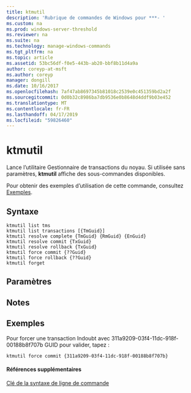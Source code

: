 ```yaml
---
title: ktmutil
description: 'Rubrique de commandes de Windows pour ***- '
ms.custom: na
ms.prod: windows-server-threshold
ms.reviewer: na
ms.suite: na
ms.technology: manage-windows-commands
ms.tgt_pltfrm: na
ms.topic: article
ms.assetid: 53bc56df-f0e5-443b-ab20-bbf8b11d4a9a
author: coreyp-at-msft
ms.author: coreyp
manager: dongill
ms.date: 10/16/2017
ms.openlocfilehash: 7af47ab8697345b81018c2539e0c451359bd2a2f
ms.sourcegitcommit: 0d0b32c8986ba7db9536e0b8648d4ddf9b03e452
ms.translationtype: MT
ms.contentlocale: fr-FR
ms.lasthandoff: 04/17/2019
ms.locfileid: "59826460"
---
```

# <a name="ktmutil"></a>ktmutil



Lance l’utilitaire Gestionnaire de transactions du noyau. Si utilisée sans paramètres, **ktmutil** affiche des sous-commandes disponibles.

Pour obtenir des exemples d’utilisation de cette commande, consultez [Exemples](#BKMK_examples).

## <a name="syntax"></a>Syntaxe

```
ktmutil list tms 
ktmutil list transactions [{TmGuid}]
ktmutil resolve complete {TmGuid} {RmGuid} {EnGuid}
ktmutil resolve commit {TxGuid}
ktmutil resolve rollback {TxGuid}
ktmutil force commit {??Guid}
ktmutil force rollback {??Guid}
ktmutil forget
```

## <a name="parameters"></a>Paramètres

## <a name="remarks"></a>Notes

## <a name="BKMK_examples"></a>Exemples

Pour forcer une transaction Indoubt avec 311a9209-03f4-11dc-918f-00188b8f707b GUID pour valider, tapez :
```
ktmutil force commit {311a9209-03f4-11dc-918f-00188b8f707b}
```

#### <a name="additional-references"></a>Références supplémentaires

[Clé de la syntaxe de ligne de commande](command-line-syntax-key.md)